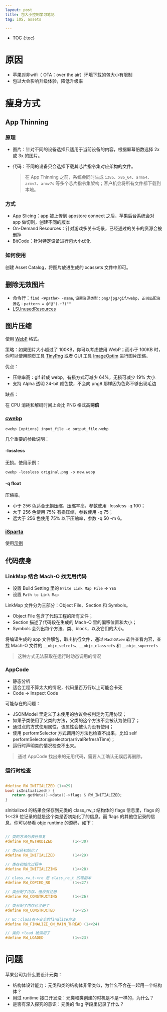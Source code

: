 ```yaml
---
layout: post
title: 包大小控制学习笔记
tag: iOS, assets

---
```


* TOC
{:toc}
# 原因

* 苹果对非wifi（ OTA：over the air）环境下载的包大小有限制
* 包过大会影响升级体验，降低升级率

# 瘦身方式

## App Thinning

### 原理

* 图片：针对不同的设备选择只适用于当前设备的内容，根据屏幕倍数选择 2x 或 3x 的图片。

* 代码：不同的设备只会选择下载其芯片指令集对应架构的文件。

  

  > 在 App Thinning 之前，系统会同时生成 `i386`、`x86_64`、`arm64`、`armv7`、`armv7s` 等多个芯片指令集架构；客户机会将所有文件都下载到本地。

### 方式

* App Slicing：app 被上传到 appstore connect 之后，苹果后台系统会对 app 做切割，创建不同的版本
* On-Demand Resources：针对游戏多关卡场景，已经通过的关卡的资源会被删掉
* BitCode：针对特定设备进行包大小优化

### 如何使用

创建 Asset Catalog，将图片放进生成的 xcassets 文件中即可。

## 删除无效图片

* 命令行：`find <#path#> -name`, `设置资源类型：png/jpg/gif/webp`，`正则匹配资源名：pattern = @"@"(.+?)""`
* [LSUnusedResources](LSUnusedResources)

## 图片压缩

使用 [WebP](https://developers.google.com/speed/webp/) 格式。

策略：如果图片大小超过了 100KB，你可以考虑使用 WebP；而小于 100KB 时，你可以使用网页工具 [TinyPng](https://tinypng.com) 或者 GUI 工具 [ImageOptim](https://imageoptim.com/mac) 进行图片压缩。

优点：

* 压缩率高：gif 转成 webp，有损方式可减少 64%，无损可减少 19% 大小
* 支持 Alpha 透明 24-bit 颜色数，不会向 png8 那样因为色彩不够出现毛边

缺点：

在 CPU 消耗和解码时间上会比 PNG 格式高**两倍**

### [cwebp](https://developers.google.com/speed/webp/docs/precompiled) 

```
cwebp [options] input_file -o output_file.webp
```

几个重要的参数说明：

#### -lossless

无损。使用示例：

```
cwebp -lossless original.png -o new.webp
```

#### -q float

压缩率。

* 小于 256 色适合无损压缩，压缩率高，参数使用 -lossless -q 100；
* 大于 256 色使用 75% 有损压缩，参数使用 -q 75；
* 远大于 256 色使用 75% 以下压缩率，参数 -q 50 -m 6。

### [iSparta](http://isparta.github.io)

使用[示例](https://github.com/carsonmcdonald/WebP-iOS-example)

## 代码瘦身

### LinkMap 结合 Mach-O 找无用代码

* 设置 Build Setting 里的 `Write Link Map File` => `YES`
* 设置 `Path to Link Map`

LinkMap 文件分为三部分：Object File、Section 和 Symbols。

* Object File 包含了代码工程的所有文件；
* Section 描述了代码段在生成的 Mach-O 里的偏移位置和大小；
* Symbols 会列出每个方法、类、block，以及它们的大小。

将编译生成的 app 文件解包，取出执行文件，通过 `MachOView` 软件查看内容，查找 Mach-O 文件的 `__objc_selrefs`、`__objc_classrefs` 和 `__objc_superrefs`

> 这种方式无法获取在运行时动态调用的情况

### AppCode

* 静态分析
* 适合工程不算太大的情况，代码量百万行以上可能会卡死
* Code -> Inspect Code

可能存在的问题：

* JSONModel 里定义了未使用的协议会被判定为无用协议；
* 如果子类使用了父类的方法，父类的这个方法不会被认为使用了；
* 通过点的方式使用属性，该属性会被认为没有使用；
* 使用 performSelector 方式调用的方法也检查不出来，比如 self performSelector:@selector(arrivalRefreshTime)；
* 运行时声明类的情况检查不出来。

> 通过 AppCode 找出来的无用代码，需要人工确认无误后再删除。

### 运行时检查

```c

#define RW_INITIALIZED (1<<29)
bool isInitialized() {
   return getMeta()->data()->flags & RW_INITIALIZED;
}
```

sInitialized 的结果会保存到元类的 class_rw_t 结构体的 flags 信息里，flags 的 1<<29 位记录的就是这个类是否初始化了的信息。而 flags 的其他位记录的信息，你可以参看 objc runtime 的源码，如下：

```c

// 类的方法列表已修复
#define RW_METHODIZED         (1<<30)

// 类已经初始化了
#define RW_INITIALIZED        (1<<29)

// 类在初始化过程中
#define RW_INITIALIZING       (1<<28)

// class_rw_t->ro 是 class_ro_t 的堆副本
#define RW_COPIED_RO          (1<<27)

// 类分配了内存，但没有注册
#define RW_CONSTRUCTING       (1<<26)

// 类分配了内存也注册了
#define RW_CONSTRUCTED        (1<<25)

// GC：class有不安全的finalize方法
#define RW_FINALIZE_ON_MAIN_THREAD (1<<24)

// 类的 +load 被调用了
#define RW_LOADED             (1<<23)
```

# 问题

苹果公司为什么要设计元类：

* 结构体设计能力：元类和类的结构体非常类似，为什么不合在一起用一个结构体？
* 用过 runtime 接口开发没：元类和类创建的时机是不是一样的，为什么？
* 是否有深入探究的意识：元类的 flag 字段里记录了什么？
